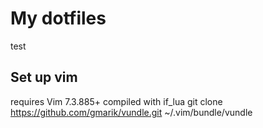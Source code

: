 # My dotfiles
test
## Set up vim
requires Vim 7.3.885+ compiled with if_lua
git clone https://github.com/gmarik/vundle.git ~/.vim/bundle/vundle
